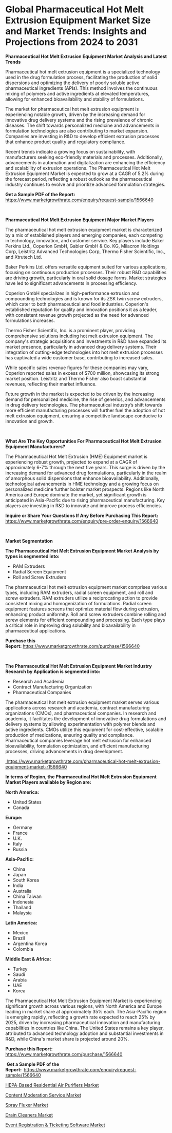 <p><h1>Global Pharmaceutical Hot Melt Extrusion Equipment Market Size and Market Trends: Insights and Projections from 2024 to 2031</h1></p><p><strong>Pharmaceutical Hot Melt Extrusion Equipment Market Analysis and Latest Trends</strong></p>
<p><p>Pharmaceutical hot melt extrusion equipment is a specialized technology used in the drug formulation process, facilitating the production of solid dispersions and optimizing the delivery of poorly soluble active pharmaceutical ingredients (APIs). This method involves the continuous mixing of polymers and active ingredients at elevated temperatures, allowing for enhanced bioavailability and stability of formulations.</p><p>The market for pharmaceutical hot melt extrusion equipment is experiencing notable growth, driven by the increasing demand for innovative drug delivery systems and the rising prevalence of chronic diseases. The shift towards personalized medicine and advancements in formulation technologies are also contributing to market expansion. Companies are investing in R&D to develop efficient extrusion processes that enhance product quality and regulatory compliance.</p><p>Recent trends indicate a growing focus on sustainability, with manufacturers seeking eco-friendly materials and processes. Additionally, advancements in automation and digitalization are enhancing the efficiency and scalability of extrusion operations. The Pharmaceutical Hot Melt Extrusion Equipment Market is expected to grow at a CAGR of 5.2% during the forecast period, reflecting a robust outlook as the pharmaceutical industry continues to evolve and prioritize advanced formulation strategies.</p></p>
<p><strong>Get a Sample PDF of the Report:&nbsp;</strong> <a href="https://www.marketgrowthrate.com/enquiry/request-sample/1566640">https://www.marketgrowthrate.com/enquiry/request-sample/1566640</a></p>
<p>&nbsp;</p>
<p><strong>Pharmaceutical Hot Melt Extrusion Equipment Major Market Players</strong></p>
<p><p>The pharmaceutical hot melt extrusion equipment market is characterized by a mix of established players and emerging companies, each competing in technology, innovation, and customer service. Key players include Baker Perkins Ltd., Coperion GmbH, Gabler GmbH & Co. KG, Milacron Holdings Corp, Leistritz Advanced Technologies Corp, Thermo Fisher Scientific, Inc., and Xtrutech Ltd.</p><p>Baker Perkins Ltd. offers versatile equipment suited for various applications, focusing on continuous production processes. Their robust R&D capabilities are driving growth, particularly in oral solid dosage forms. Market strategies have led to significant advancements in processing efficiency.</p><p>Coperion GmbH specializes in high-performance extrusion and compounding technologies and is known for its ZSK twin screw extruders, which cater to both pharmaceutical and food industries. Coperion's established reputation for quality and innovation positions it as a leader, with consistent revenue growth projected as the need for advanced formulations increases.</p><p>Thermo Fisher Scientific, Inc. is a prominent player, providing comprehensive solutions including hot melt extrusion equipment. The company's strategic acquisitions and investments in R&D have expanded its market presence, particularly in advanced drug delivery systems. Their integration of cutting-edge technologies into hot melt extrusion processes has captivated a wide customer base, contributing to increased sales.</p><p>While specific sales revenue figures for these companies may vary, Coperion reported sales in excess of $700 million, showcasing its strong market position. Leistritz and Thermo Fisher also boast substantial revenues, reflecting their market influence.</p><p>Future growth in the market is expected to be driven by the increasing demand for personalized medicine, the rise of generics, and advancements in drug delivery technologies. The pharmaceutical industry’s shift towards more efficient manufacturing processes will further fuel the adoption of hot melt extrusion equipment, ensuring a competitive landscape conducive to innovation and growth.</p></p>
<p>&nbsp;</p>
<p><strong>What Are The Key Opportunities For Pharmaceutical Hot Melt Extrusion Equipment Manufacturers?</strong></p>
<p><p>The Pharmaceutical Hot Melt Extrusion (HME) Equipment market is experiencing robust growth, projected to expand at a CAGR of approximately 6-7% through the next five years. This surge is driven by the increasing demand for advanced drug formulations, particularly in the realm of amorphous solid dispersions that enhance bioavailability. Additionally, technological advancements in HME technology and a growing focus on personalized medicine further bolster market prospects. Regions like North America and Europe dominate the market, yet significant growth is anticipated in Asia-Pacific due to rising pharmaceutical manufacturing. Key players are investing in R&D to innovate and improve process efficiencies.</p></p>
<p><strong>Inquire or Share Your Questions If Any Before Purchasing This Report:</strong> <a href="https://www.marketgrowthrate.com/enquiry/pre-order-enquiry/1566640">https://www.marketgrowthrate.com/enquiry/pre-order-enquiry/1566640</a></p>
<p>&nbsp;</p>
<p><strong>Market Segmentation</strong></p>
<p><strong>The Pharmaceutical Hot Melt Extrusion Equipment Market Analysis by types is segmented into:</strong></p>
<p><ul><li>RAM Extruders</li><li>Radial Screen Equipment</li><li>Roll and Screw Extruders</li></ul></p>
<p><p>The pharmaceutical hot melt extrusion equipment market comprises various types, including RAM extruders, radial screen equipment, and roll and screw extruders. RAM extruders utilize a reciprocating action to provide consistent mixing and homogenization of formulations. Radial screen equipment features screens that optimize material flow during extrusion, enhancing product uniformity. Roll and screw extruders combine rolling and screw elements for efficient compounding and processing. Each type plays a critical role in improving drug solubility and bioavailability in pharmaceutical applications.</p></p>
<p><strong>Purchase this Report:&nbsp;</strong><a href="https://www.marketgrowthrate.com/purchase/1566640">https://www.marketgrowthrate.com/purchase/1566640</a></p>
<p>&nbsp;</p>
<p><strong>The Pharmaceutical Hot Melt Extrusion Equipment Market Industry Research by Application is segmented into:</strong></p>
<p><ul><li>Research and Academia</li><li>Contract Manufacturing Organization</li><li>Pharmaceutical Companies</li></ul></p>
<p><p>The pharmaceutical hot melt extrusion equipment market serves various applications across research and academia, contract manufacturing organizations (CMOs), and pharmaceutical companies. In research and academia, it facilitates the development of innovative drug formulations and delivery systems by allowing experimentation with polymer blends and active ingredients. CMOs utilize this equipment for cost-effective, scalable production of medications, ensuring quality and compliance. Pharmaceutical companies leverage hot melt extrusion for enhanced bioavailability, formulation optimization, and efficient manufacturing processes, driving advancements in drug development.</p></p>
<p><a href="https://www.marketgrowthrate.com/pharmaceutical-hot-melt-extrusion-equipment-market-r1566640">&nbsp;https://www.marketgrowthrate.com/pharmaceutical-hot-melt-extrusion-equipment-market-r1566640</a></p>
<p><strong>In terms of Region, the Pharmaceutical Hot Melt Extrusion Equipment Market Players available by Region are:</strong></p>
<p>
    <p> <strong> North America: </strong>
        <ul>
            <li>United States</li>
            <li>Canada</li>
        </ul>
        </p> 
    <p> <strong> Europe: </strong>
        <ul>
            <li>Germany</li>
            <li>France</li>
            <li>U.K.</li>
            <li>Italy</li>
            <li>Russia</li>
        </ul>
        </p> 
    <p> <strong> Asia-Pacific: </strong>
        <ul>
            <li>China</li>
            <li>Japan</li>
            <li>South Korea</li>
            <li>India</li>
            <li>Australia</li>
            <li>China Taiwan</li>
            <li>Indonesia</li>
            <li>Thailand</li>
            <li>Malaysia</li>
        </ul>
        </p> 
    <p> <strong> Latin America: </strong>
        <ul>
            <li>Mexico</li>
            <li>Brazil</li>
            <li>Argentina Korea</li>
            <li>Colombia</li>
        </ul>
        </p> 
    <p> <strong> Middle East & Africa: </strong>
        <ul>
            <li>Turkey</li>
            <li>Saudi</li>
            <li>Arabia</li>
            <li>UAE</li>
            <li>Korea</li>
        </ul>
    </p>
    </p>
<p><p>The Pharmaceutical Hot Melt Extrusion Equipment Market is experiencing significant growth across various regions, with North America and Europe leading in market share at approximately 35% each. The Asia-Pacific region is emerging rapidly, reflecting a growth rate expected to reach 25% by 2025, driven by increasing pharmaceutical innovation and manufacturing capabilities in countries like China. The United States remains a key player, attributed to advanced technology adoption and substantial investments in R&D, while China's market share is projected around 20%.</p></p>
<p><strong>Purchase this Report: </strong><a href="https://www.marketgrowthrate.com/purchase/1566640">https://www.marketgrowthrate.com/purchase/1566640</a></p>
<p>&nbsp;<strong>Get a Sample PDF of the Report:&nbsp;&nbsp;</strong><a href="https://www.marketgrowthrate.com/enquiry/request-sample/1566640">https://www.marketgrowthrate.com/enquiry/request-sample/1566640</a></p>
<p><strong></strong></p>
<p><p><a href="https://github.com/ChiragRP21/Market-Research-Report-List-6/blob/main/hepa-based-residential-air-purifiers-market.md">HEPA-Based Residential Air Purifiers Market</a></p><p><a href="https://www.linkedin.com/pulse/market-forecasting-change-global-content-moderation-service-dynamics-tvfvf?trackingId=UGf1BJA%2FRJCIZo7eErE2fA%3D%3D">Content Moderation Service Market</a></p><p><a href="https://issuu.com/reportprime-2/docs/spray-fluxer-market-size-2030.pptx_2569d7d5601722">Spray Fluxer Market</a></p><p><a href="https://www.linkedin.com/pulse/mapping-drain-cleaners-market-trends-challenges-breakthroughs-aevfe?trackingId=%2F1Pvw%2BYMT4qmA4bcVC6j%2Bg%3D%3D">Drain Cleaners Market</a></p><p><a href="https://medium.com/@hardee896542024/exploring-event-registration-ticketing-software-market-dynamics-revenue-analysis-and-growth-3d36d7512aed?postPublishedType=repub">Event Registration & Ticketing Software Market</a></p></p>